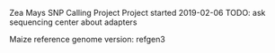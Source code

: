 Zea Mays SNP Calling Project
Project started 2019-02-06
TODO: ask sequencing center about adapters


Maize reference genome version: refgen3
